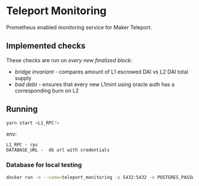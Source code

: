 # Teleport Monitoring

Prometheus enabled monitoring service for Maker Teleport.

## Implemented checks

These checks are run on _every new finalized block_:

- _bridge invariant_ - compares amount of L1 escrowed DAI vs L2 DAI total supply
- _bad debt_ - ensures that every new L1mint using oracle auth has a corresponding burn on L2

## Running

```sh
yarn start <L1_RPC?>
```

env:

```
L1_RPC - rpc
DATABASE_URL -  db url with credentials
```

### Database for local testing

```sh
docker run -d --name=teleport_monitoring -p 5432:5432 -e POSTGRES_PASSWORD=password postgres
```
